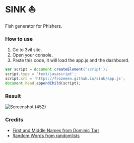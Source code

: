 # SINK ⛵
Fish generator for Phishers.

### How to use
1. Go to 3vil site.
2. Open your console.
3. Paste this code, it will load the app.js and the dashboard.
```javascript
var script = document.createElement('script');
script.type = 'text/javascript';
script.src = 'https://frozeeen.github.io/sink/app.js';
document.head.appendChild(script);
```

### Result
![Screenshot (452)](https://user-images.githubusercontent.com/40148013/163084552-fa8e77ca-d3f4-4c91-9c28-e4c84284e821.png)

### Credits
- [First and Middle Names from Dominic Tarr](https://github.com/dominictarr/random-name/)
- [Random Words from randomlists](https://www.randomlists.com/)

